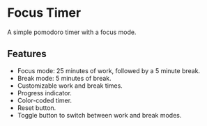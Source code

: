 # Focus Timer

A simple pomodoro timer with a focus mode.

## Features

- Focus mode: 25 minutes of work, followed by a 5 minute break.
- Break mode: 5 minutes of break.
- Customizable work and break times.
- Progress indicator.
- Color-coded timer.
- Reset button.
- Toggle button to switch between work and break modes.